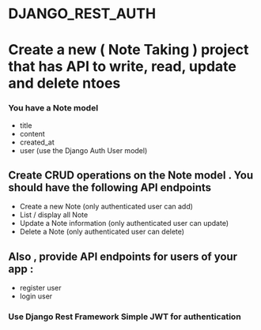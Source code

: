 # DJANGO_REST_AUTH


# Create a new ( Note Taking ) project that has API to  write, read, update  and delete ntoes

### You have a Note model 
- title
- content
- created_at
- user (use the Django Auth User model)


## Create CRUD operations on the Note model . You should have the following API endpoints
- Create a new Note (only authenticated user can add)
- List / display all Note
- Update a Note information (only authenticated user can update)
- Delete a Note (only authenticated user can delete)

## Also , provide API endpoints for users of your app :
- register user
- login user


### Use Django Rest Framework Simple JWT for authentication 
